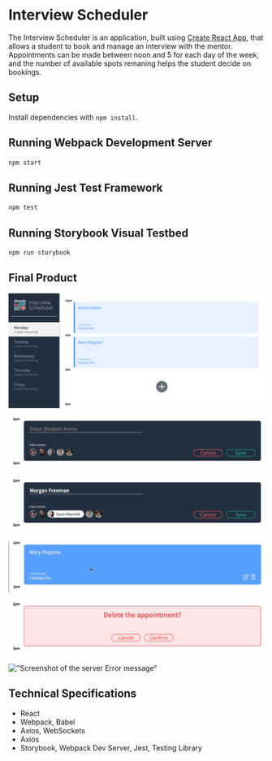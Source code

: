 # Interview Scheduler

The Interview Scheduler is an application,  built using [Create React App](https://create-react-app.dev/), that allows a student to book and manage an interview with the mentor. 
Appointments can be made between noon and 5 for each day of the week, and the number of available spots remaning helps the student decide on bookings.

## Setup

Install dependencies with `npm install`.

## Running Webpack Development Server

```sh
npm start
```

## Running Jest Test Framework

```sh
npm test
```

## Running Storybook Visual Testbed

```sh
npm run storybook
```
## Final Product
!["Screenshot of the day selected with spots remaining"](https://github.com/SonaVar/scheduler/blob/master/docs/Screen%20Shot%202020-12-16%20at%205.23.32%20PM.png?raw=true)

!["Screenshot of the empty create appointment"](https://github.com/SonaVar/scheduler/blob/master/docs/Screen%20Shot%202020-12-16%20at%205.26.07%20PM.png?raw=true)

!["Screenshot of the create appointment with selected input"](https://github.com/SonaVar/scheduler/blob/master/docs/Screen%20Shot%202020-12-16%20at%205.26.32%20PM.png?raw=true)

!["Screenshot of show form"](https://github.com/SonaVar/scheduler/blob/master/docs/Screen%20Shot%202020-12-16%20at%205.25.39%20PM.png?raw=true)

!["Screenshot of the confirmation message on delete"](https://github.com/SonaVar/scheduler/blob/master/docs/Screen%20Shot%202020-12-16%20at%205.26.47%20PM.png?raw=true)

!["Screenshot of the server Error message"]()

## Technical Specifications

* React
* Webpack, Babel
* Axios, WebSockets
* Axios
* Storybook, Webpack Dev Server, Jest, Testing Library
